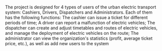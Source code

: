 The project is designed for 4 types of users of the urban electric transport system: Cashiers, Drivers, Dispatchers and Administrators. Each of them has the following functions:
The cashier can issue a ticket for different periods of time;
A driver can report a malfunction of electric vehicles;
The dispatcher can create and adjust timetables and routes of electric vehicles, and manage the deployment of electric vehicles on the route;
The administrator can view the organization's statistics (profit, average ticket price, etc.), as well as add new users to the system
